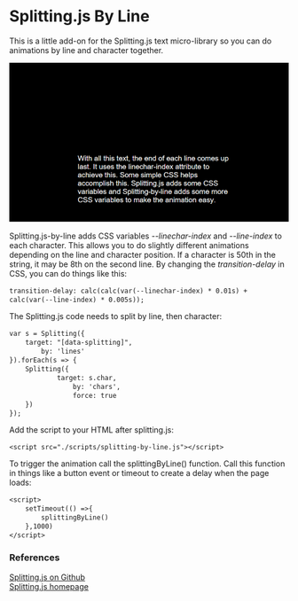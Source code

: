 # Splitting.js By Line
This is a little add-on for the Splitting.js text micro-library so you can do animations by line and character together.

![Splitting by line](https://github.com/chrisjwaddell/splitting.js-by-line/blob/main/splitting.js-by-line.gif)

Splitting.js-by-line adds CSS variables *--linechar-index* and *--line-index* to each character. This allows you to do slightly different animations depending on the line and character position.
If a character is 50th in the string, it may be 8th on the second line.
By changing the *transition-delay* in CSS, you can do things like this:
```
transition-delay: calc(calc(var(--linechar-index) * 0.01s) + calc(var(--line-index) * 0.005s));
```


The Splitting.js code needs to split by line, then character:
```
var s = Splitting({
	target: "[data-splitting]",
        by: 'lines'
}).forEach(s => {
	Splitting({
        	target: s.char,
            	by: 'chars',
            	force: true
	})
});
```


Add the script to your HTML after splitting.js:
```
<script src="./scripts/splitting-by-line.js"></script>
```


To trigger the animation call the splittingByLine() function. Call this function in things like a button event or timeout to create a delay when the page loads:
```
<script>
    setTimeout(() =>{
        splittingByLine()
    },1000)
</script>
```




### References
[Splitting.js on Github](https://github.com/shshaw/Splitting)\
[Splitting.js homepage](https://splitting.js.org/guide.html)




